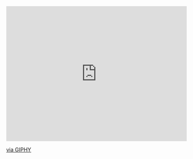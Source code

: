 <iframe src="https://giphy.com/embed/7VpVFGMeMKzxGNn3M0" width="480" height="360" frameBorder="0" class="giphy-embed" allowFullScreen></iframe><p><a href="https://giphy.com/gifs/ProBItExchange-anime-cat-keyboard-7VpVFGMeMKzxGNn3M0">via GIPHY</a></p>
